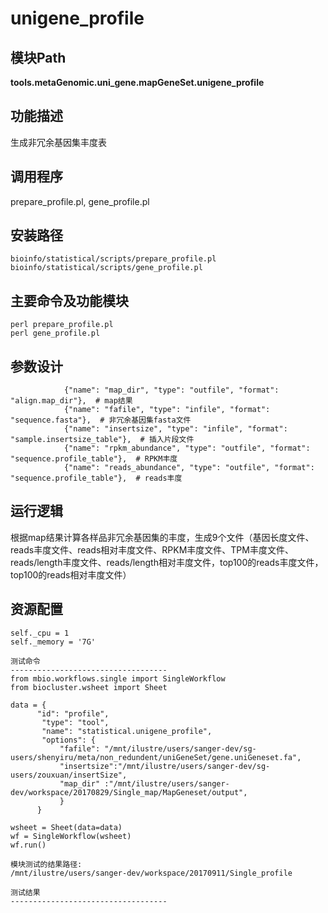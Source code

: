 unigene_profile
==========================

模块Path
-----------

**tools.metaGenomic.uni_gene.mapGeneSet.unigene_profile**

功能描述
-----------------------------------
生成非冗余基因集丰度表


调用程序
-----------------------------------

prepare_profile.pl,
gene_profile.pl

安装路径
-----------------------------------

`bioinfo/statistical/scripts/prepare_profile.pl `
`bioinfo/statistical/scripts/gene_profile.pl`



主要命令及功能模块
-----------------------------------

```
perl prepare_profile.pl
perl gene_profile.pl
```

参数设计
-----------------------------------

```
            {"name": "map_dir", "type": "outfile", "format": "align.map_dir"},  # map结果
            {"name": "fafile", "type": "infile", "format": "sequence.fasta"},  # 非冗余基因集fasta文件
            {"name": "insertsize", "type": "infile", "format": "sample.insertsize_table"},  # 插入片段文件
            {"name": "rpkm_abundance", "type": "outfile", "format": "sequence.profile_table"},  # RPKM丰度
            {"name": "reads_abundance", "type": "outfile", "format": "sequence.profile_table"},  # reads丰度

```

运行逻辑
-----------------------------------

根据map结果计算各样品非冗余基因集的丰度，生成9个文件（基因长度文件、reads丰度文件、reads相对丰度文件、RPKM丰度文件、TPM丰度文件、reads/length丰度文件、reads/length相对丰度文件，top100的reads丰度文件，top100的reads相对丰度文件）


资源配置
-----------------------------------

```
self._cpu = 1
self._memory = '7G'

测试命令
-----------------------------------
from mbio.workflows.single import SingleWorkflow
from biocluster.wsheet import Sheet

data = {
      "id": "profile",
       "type": "tool",
       "name": "statistical.unigene_profile",
       "options": {
           "fafile": "/mnt/ilustre/users/sanger-dev/sg-users/shenyiru/meta/non_redundent/uniGeneSet/gene.uniGeneset.fa",
           "insertsize":"/mnt/ilustre/users/sanger-dev/sg-users/zouxuan/insertSize",
           "map_dir" :"/mnt/ilustre/users/sanger-dev/workspace/20170829/Single_map/MapGeneset/output",
           }
      }

wsheet = Sheet(data=data)
wf = SingleWorkflow(wsheet)
wf.run()

模块测试的结果路径:
/mnt/ilustre/users/sanger-dev/workspace/20170911/Single_profile

测试结果
-----------------------------------
